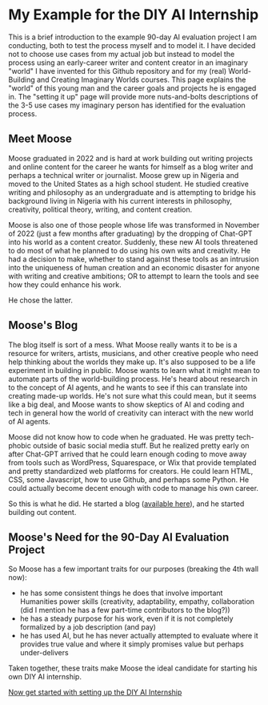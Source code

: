 # My Example for the DIY AI Internship

This is a brief introduction to the example 90-day AI evaluation project I am conducting, both to test the process myself and to model it. I have decided not to choose use cases from my actual job but instead to model the process using an early-career writer and content creator in an imaginary "world" I have invented for this Github repository and for my (real) World-Building and Creating Imaginary Worlds courses. This page explains the "world" of this young man and the career goals and projects he is engaged in. The "setting it up" page will provide more nuts-and-bolts descriptions of the 3-5 use cases my imaginary person has identified for the evaluation process.

## Meet Moose

Moose graduated in 2022 and is hard at work building out writing projects and online content for the career he wants for himself as a blog writer and perhaps a technical writer or  journalist. Moose grew up in Nigeria and moved to the United States as a high school student. He studied creative writing and philosophy as an undergraduate and is attempting to bridge his background living in Nigeria with his current interests in philosophy, creativity, political theory, writing, and content creation.

Moose is also one of those people whose life was transformed in November of 2022 (just a few months after graduating) by the dropping of Chat-GPT into his world as a content creator. Suddenly, these new AI tools threatened to do most of what he planned to do using his own wits and creativity. He had a decision to make, whether to stand against these tools as an intrusion into the uniqueness of human creation and an economic disaster for anyone with writing and creative ambitions; OR to attempt to learn the tools and see how they could enhance his work.

He chose the latter.

## Moose's Blog

The blog itself is sort of a mess. What Moose really wants it to be is a resource for writers, artists, musicians, and other creative people who need help thinking about the worlds they make up. It's also supposed to be a life experiment in building in public. Moose wants to learn what it might mean to automate parts of the world-building process. He's heard about research in to the concept of AI agents, and he wants to see if this can translate into creating made-up worlds. He's not sure what this could mean, but it seems like a big deal, and Moose wants to show skeptics of AI and coding and tech in general how the world of creativity can interact with the new world of AI agents.

Moose did not know how to code when he graduated. He was pretty tech-phobic outside of basic social media stuff. But he realized pretty early on after Chat-GPT arrived that he could learn enough coding to move away from tools such as WordPress, Squarespace, or Wix that provide templated and pretty standardized web platforms for creators. He could learn HTML, CSS, some Javascript, how to use Github, and perhaps some Python. He could actually become decent enough with code to manage his own career.

So this is what he did. He started a blog ([available here](https://www.buildlittleworlds.com/)), and he started building out content.

## Moose's Need for the 90-Day AI Evaluation Project

So Moose has a few important traits for our purposes (breaking the 4th wall now):

- he has some consistent things he does that involve important Humanities power skills (creativity, adaptability, empathy, collaboration (did I mention he has a few part-time contributors to the blog?))
- he has a steady purpose for his work, even if it is not completely formalized by a job description (and pay)
- he has used AI, but he has never actually attempted to evaluate where it provides true value and where it simply promises value but perhaps under-delivers

Taken together, these traits make Moose the ideal candidate for starting his own DIY AI internship.

[Now get started with setting up the DIY AI Internship](setting-it-up.md)

